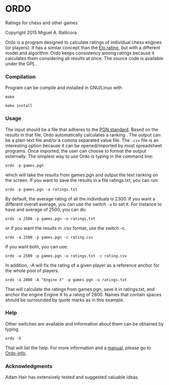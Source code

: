 # ORDO 
Ratings for chess and other games 

Copyright 2015 Miguel A. Ballicora

Ordo is a program designed to calculate ratings of individual chess engines (or players).
It has a similar concept than the [Elo rating](http://en.wikipedia.org/wiki/Elo_rating_system), but with a different model and algorithm. 
Ordo keeps consistency among ratings because it calculates them considering all results at once.
The source code is available under the GPL.

### Compilation
Program can be compile and installed in GNU/Linux with

`make`

`make install`

### Usage
The input should be a file that adheres to the [PGN standard](http://en.wikipedia.org/wiki/Portable_Game_Notation). 
Based on the results in that file, Ordo automatically calculates a ranking . 
The output can be a plain text file and/or a comma separated value file.
The `.csv` file is an interesting option because it can be opened/imported by most spreadsheet programs. 
Once imported, the user can choose to format the output externally.
The simplest way to use Ordo is typing in the command line:

`ordo -p games.pgn`

which will take the results from games.pgn and output the text ranking on the screen. 
If you want to save the results in a file ratings.txt, you can run:

`ordo -p games.pgn -o ratings.txt`

By default, the average rating of all the individuals is 2300. 
If you want a different overall average, you can use the switch `-a` to set it. 
For instance to have and average of 2500, you can do:
	
`ordo -a 2500 -p games.pgn -o ratings.txt`

or if you want the results in .csv format, use the switch -c.

`ordo -a 2500 -p games.pgn -c rating.csv`

If you want both, you can use:

`ordo -a 2500 -p games.pgn -o ratings.txt -c rating.csv`

In addition, -A will fix the rating of a given player as a reference anchor for the whole pool of players.

`ordo -a 2800 -A "Engine X" -p games.pgn -o ratings.txt`

That will calculate the ratings from games.pgn, save it in ratings.txt, and anchor the engine Engine X to a rating of 2800.
Names that contain spaces should be surrounded by quote marks as in this example.

### Help
Other switches are available and information about them can be obtained by typing

`ordo -h`

That will list the help. For more information and a [manual](https://docs.google.com/viewer?a=v&pid=sites&srcid=ZGVmYXVsdGRvbWFpbnxnYXZpb3RhY2hlc3NlbmdpbmV8Z3g6M2M0YjhlYzRiOGE2NDRlMA), 
please go to [Ordo-info](https://sites.google.com/site/gaviotachessengine/ordo/ordo-readme).

### Acknowledgments
Adam Hair has extensively tested and suggested valuable ideas.


